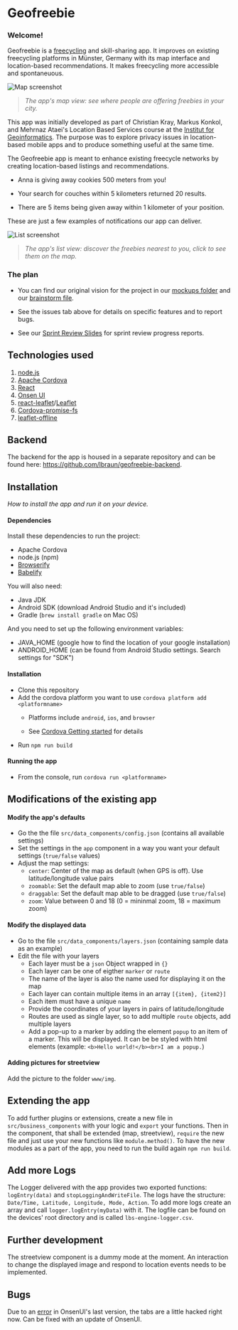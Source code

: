 # Geofreebie

### Welcome!

Geofreebie is a [freecycling](https://en.wikipedia.org/wiki/Freecycling) and skill-sharing app. It improves on existing freecycling platforms in Münster, Germany with its map interface and location-based recommendations. It makes freecycling more accessible and spontaneuous.


![Map screenshot](www/img/screenshots/map_wide.png "Map screenshot")
> _The app's map view: see where people are offering freebies in your city._

This app was initially developed as part of Christian Kray, Markus Konkol, and Mehrnaz Ataei's Location Based Services course at the [Institut for Geoinformatics](http://ifgi.de). The purpose was to explore privacy issues in location-based mobile apps and to produce something useful at the same time.

The Geofreebie app is meant to enhance existing freecycle networks by creating location-based listings and recommendations.

  * Anna is giving away cookies 500 meters from you!

  * Your search for couches within 5 kilometers returned 20 results.

  * There are 5 items being given away within 1 kilometer of your position.

These are just a few examples of notifications our app can deliver.


![List screenshot](www/img/screenshots/list_wide.png "List screenshot")
> _The app's list view: discover the freebies nearest to you, click to see them on the map._

### The plan

* You can find our original vision for the project in our [mockups folder](https://drive.google.com/drive/folders/13sRy6OwVp6YiGpK_L-YKbhwFvKUbRUbf) and our [brainstorm file](initial_ideas_brainstorm.md).

* See the issues tab above for details on specific features and to report bugs.

* See our [Sprint Review Slides](https://docs.google.com/presentation/d/14e147f2FRqLchENUWvpLlp1JihMFEbdodkgj4bvrjWc/edit#slide=id.p) for sprint review progress reports.

## Technologies used

1. [node.js](https://nodejs.org/en/)
2. [Apache Cordova](https://cordova.apache.org/)
3. [React](https://reactjs.org/)
4. [Onsen UI](https://onsen.io/)
5. [react-leaflet](https://github.com/PaulLeCam/react-leaflet)/[Leaflet](http://leafletjs.com/)
6. [Cordova-promise-fs](https://github.com/markmarijnissen/cordova-promise-fs)
7. [leaflet-offline](https://github.com/robertomlsoares/leaflet-offline)

## Backend

The backend for the app is housed in a separate repository and can be found here: https://github.com/lbraun/geofreebie-backend.

## Installation

_How to install the app and run it on your device._

#### Dependencies

Install these dependencies to run the project:

- Apache Cordova
- node.js (npm)
- [Browserify](http://browserify.org/)
- [Babelify](https://github.com/babel/babelify)

You will also need:

- Java JDK
- Android SDK (download Android Studio and it's included)
- Gradle (`brew install gradle` on Mac OS)

And you need to set up the following environment variables:

- JAVA_HOME (google how to find the location of your google installation)
- ANDROID_HOME (can be found from Android Studio settings. Search settings for "SDK")

#### Installation

- Clone this repository
- Add the cordova platform you want to use `cordova platform add <platformname>`
    - Platforms include `android`, `ios`, and `browser`

    - See [Cordova Getting started](https://cordova.apache.org/#getstarted) for details
- Run `npm run build`

#### Running the app

- From the console, run `cordova run <platformname>`

## Modifications of the existing app

#### Modify the app's defaults
- Go the the file `src/data_components/config.json` (contains all available settings)
- Set the settings in the `app` component in a way you want your default settings (`true/false` values)
- Adjust the map settings:
    - `center`: Center of the map as default (when GPS is off). Use latitude/longitude value pairs
    - `zoomable`: Set the default map able to zoom (use `true/false`)
    - `draggable`: Set the default map able to be dragged (use `true/false`)
    - `zoom`: Value between 0 and 18 (0 = mininmal zoom, 18 = maximum zoom)

#### Modify the displayed data
- Go to the file `src/data_components/layers.json` (containing sample data as an example)
- Edit the file with your layers
    - Each layer must be a `json` Object wrapped in `{}`
    - Each layer can be one of eigther `marker` or `route`
    - The name of the layer is also the name used for displaying it on the map
    - Each layer can contain multiple items in an array `[{item}, {item2}]`
    - Each item must have a unique `name`
    - Provide the coordinates of your layers in pairs of latitude/longitude
    - Routes are used as single layer, so to add multiple `route` objects, add multiple layers
    - Add a pop-up to a marker by adding the element `popup` to an item of a marker. This will be displayed. It can be be styled with html elements (example: `<b>Hello world!</b><br>I am a popup.`)

#### Adding pictures for streetview
Add the picture to the folder `www/img`.

## Extending the app

To add further plugins or extensions, create a new file in `src/business_components` with your logic and `export` your functions. Then in the component, that shall be extended (map, streetview), `require` the new file and just use your new functions like `module.method()`. To have the new modules as a part of the app, you need to run the build again `npm run build`.

## Add more Logs
The Logger delivered with the app provides two exported functions: `logEntry(data)` and `stopLoggingAndWriteFile`. The logs have the structure: `Date/Time, Latitude, Longitude, Mode, Action`. To add more logs create an array and call `logger.logEntry(myData)` with it. The logfile can be found on the devices' root directory and is called `lbs-engine-logger.csv`.

## Further development
The streetview component is a dummy mode at the moment. An interaction to change the displayed image and respond to location events needs to be implemented.

## Bugs
Due to an [error](https://github.com/OnsenUI/OnsenUI/issues/2307) in OnsenUI's last version, the tabs are a little hacked right now. Can be fixed with an update of OnsenUI.
